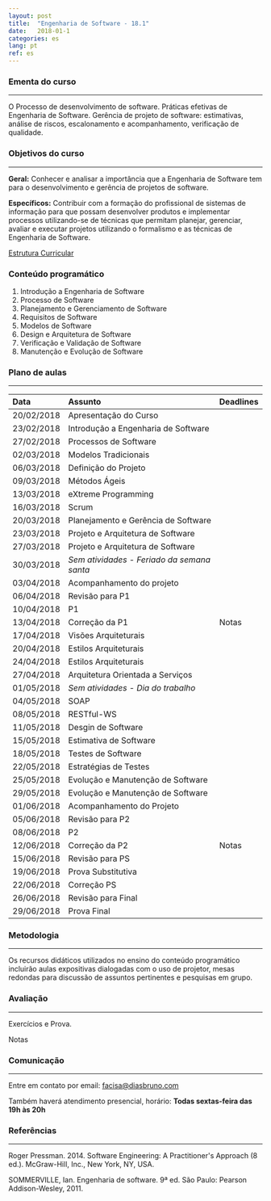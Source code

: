 ```yaml
---
layout: post
title:  "Engenharia de Software - 18.1"
date:   2018-01-1
categories: es
lang: pt
ref: es
---
```


### Ementa do curso
___
O Processo de desenvolvimento de software. Práticas efetivas de Engenharia de Software. Gerência de projeto de software: estimativas, análise de riscos, escalonamento e acompanhamento, verificação de qualidade.

### Objetivos do curso
___
**Geral:**
Conhecer e analisar a importância que a Engenharia de Software tem para o desenvolvimento e gerência de projetos de software.

**Específicos:**
Contribuir com a formação do profissional de sistemas de informação para que possam desenvolver produtos e implementar processos utilizando-se de técnicas que permitam planejar, gerenciar, avaliar e executar projetos utilizando o formalismo e as técnicas de Engenharia de Software.

[Estrutura Curricular](https://drive.google.com/file/d/0B9oADRpZVGECMmQ4WV83YVlRRGs/view?usp=sharing)

### Conteúdo programático

1. Introdução a Engenharia de Software
2. Processo de Software
3. Planejamento e Gerenciamento de Software
4. Requisitos de Software
5. Modelos de Software
6. Design e Arquitetura de Software
7. Verificação e Validação de Software
8. Manutenção e Evolução de Software

### Plano de aulas
___

| Data	| Assunto | Deadlines
| :------- | :------ | :------ |
| 20/02/2018 | Apresentação do Curso 
| 23/02/2018 | Introdução a Engenharia de Software
| 27/02/2018 | Processos de Software
| 02/03/2018 | Modelos Tradicionais
| 06/03/2018 | Definição do Projeto
| 09/03/2018 | Métodos Ágeis
| 13/03/2018 | eXtreme Programming
| 16/03/2018 | Scrum
| 20/03/2018 | Planejamento e Gerência de Software
| 23/03/2018 | Projeto e Arquitetura de Software
| 27/03/2018 | Projeto e Arquitetura de Software
| 30/03/2018 | *Sem atividades - Feriado da semana santa* 
| 03/04/2018 | Acompanhamento do projeto
| 06/04/2018 | Revisão para P1
| 10/04/2018 | P1
| 13/04/2018 | Correção da P1 | Notas
| 17/04/2018 | Visões Arquiteturais
| 20/04/2018 | Estilos Arquiteturais 
| 24/04/2018 | Estilos Arquiteturais
| 27/04/2018 | Arquitetura Orientada a Serviços
| 01/05/2018 | *Sem atividades - Dia do trabalho*
| 04/05/2018 | SOAP
| 08/05/2018 | RESTful-WS
| 11/05/2018 | Desgin de Software
| 15/05/2018 | Estimativa de Software
| 18/05/2018 | Testes de Software
| 22/05/2018 | Estratégias de Testes
| 25/05/2018 | Evolução e Manutenção de Software 
| 29/05/2018 | Evolução e Manutenção de Software 
| 01/06/2018 | Acompanhamento do Projeto
| 05/06/2018 | Revisão para P2
| 08/06/2018 | P2
| 12/06/2018 | Correção da P2 | Notas
| 15/06/2018 | Revisão para PS
| 19/06/2018 | Prova Substitutiva
| 22/06/2018 | Correção PS
| 26/06/2018 | Revisão para Final
| 29/06/2018 | Prova Final

### Metodologia
___
Os recursos didáticos utilizados no ensino do conteúdo programático incluirão aulas expositivas dialogadas com o uso de projetor, mesas redondas para discussão de assuntos pertinentes e pesquisas em grupo.

### Avaliação
___
Exercícios e Prova.

Notas

### Comunicação
___

Entre em contato por email: facisa@diasbruno.com

Também haverá atendimento presencial, horário: **Todas sextas-feira das 19h às 20h**

### Referências
___

Roger Pressman. 2014. Software Engineering: A Practitioner's Approach (8 ed.). McGraw-Hill, Inc., New York, NY, USA.

SOMMERVILLE, Ian. Engenharia de software. 9ª ed. São Paulo: Pearson Addison-Wesley, 2011.
